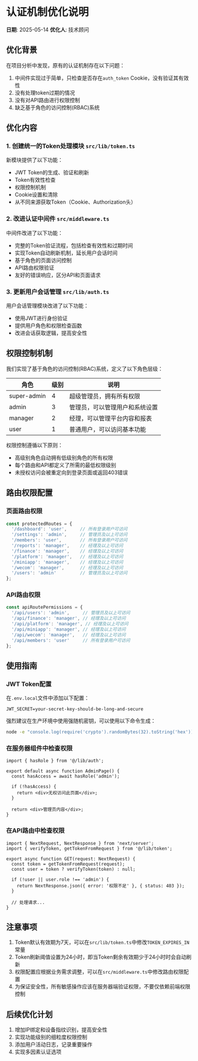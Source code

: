 # 认证机制优化说明

**日期**: 2025-05-14
**优化人**: 技术顾问

## 优化背景

在项目分析中发现，原有的认证机制存在以下问题：

1. 中间件实现过于简单，只检查是否存在`auth_token` Cookie，没有验证其有效性
2. 没有处理token过期的情况
3. 没有对API路由进行权限控制
4. 缺乏基于角色的访问控制(RBAC)系统

## 优化内容

### 1. 创建统一的Token处理模块 `src/lib/token.ts`

新模块提供了以下功能：

- JWT Token的生成、验证和刷新
- Token有效性检查
- 权限控制机制
- Cookie设置和清除
- 从不同来源获取Token（Cookie、Authorization头）

### 2. 改进认证中间件 `src/middleware.ts`

中间件改进了以下功能：

- 完整的Token验证流程，包括检查有效性和过期时间
- 实现Token自动刷新机制，延长用户会话时间
- 基于角色的页面访问控制
- API路由权限验证
- 友好的错误响应，区分API和页面请求

### 3. 更新用户会话管理 `src/lib/auth.ts`

用户会话管理模块改进了以下功能：

- 使用JWT进行身份验证
- 提供用户角色和权限检查函数
- 改进会话获取逻辑，提高安全性

## 权限控制机制

我们实现了基于角色的访问控制(RBAC)系统，定义了以下角色层级：

| 角色 | 级别 | 说明 |
|------|------|------|
| super-admin | 4 | 超级管理员，拥有所有权限 |
| admin | 3 | 管理员，可以管理用户和系统设置 |
| manager | 2 | 经理，可以管理平台内容和报表 |
| user | 1 | 普通用户，可以访问基本功能 |

权限控制遵循以下原则：
- 高级别角色自动拥有低级别角色的所有权限
- 每个路由和API都定义了所需的最低权限级别
- 未授权访问会被重定向到登录页面或返回403错误

## 路由权限配置

### 页面路由权限

```javascript
const protectedRoutes = {
  '/dashboard': 'user',     // 所有登录用户可访问
  '/settings': 'admin',     // 管理员及以上可访问
  '/members': 'user',       // 所有登录用户可访问
  '/reports': 'manager',    // 经理及以上可访问
  '/finance': 'manager',    // 经理及以上可访问
  '/platform': 'manager',   // 经理及以上可访问
  '/miniapp': 'manager',    // 经理及以上可访问
  '/wecom': 'manager',      // 经理及以上可访问
  '/users': 'admin'         // 管理员及以上可访问
};
```

### API路由权限

```javascript
const apiRoutePermissions = {
  '/api/users': 'admin',     // 管理员及以上可访问
  '/api/finance': 'manager', // 经理及以上可访问
  '/api/platform': 'manager', // 经理及以上可访问
  '/api/miniapp': 'manager', // 经理及以上可访问
  '/api/wecom': 'manager',   // 经理及以上可访问
  '/api/members': 'user'     // 所有登录用户可访问
};
```

## 使用指南

### JWT Token配置

在`.env.local`文件中添加以下配置：

```
JWT_SECRET=your-secret-key-should-be-long-and-secure
```

强烈建议在生产环境中使用强随机密钥，可以使用以下命令生成：

```bash
node -e "console.log(require('crypto').randomBytes(32).toString('hex'))"
```

### 在服务器组件中检查权限

```tsx
import { hasRole } from '@/lib/auth';

export default async function AdminPage() {
  const hasAccess = await hasRole('admin');
  
  if (!hasAccess) {
    return <div>无权访问此页面</div>;
  }
  
  return <div>管理员内容</div>;
}
```

### 在API路由中检查权限

```tsx
import { NextRequest, NextResponse } from 'next/server';
import { verifyToken, getTokenFromRequest } from '@/lib/token';

export async function GET(request: NextRequest) {
  const token = getTokenFromRequest(request);
  const user = token ? verifyToken(token) : null;
  
  if (!user || user.role !== 'admin') {
    return NextResponse.json({ error: '权限不足' }, { status: 403 });
  }
  
  // 处理请求...
}
```

## 注意事项

1. Token默认有效期为7天，可以在`src/lib/token.ts`中修改`TOKEN_EXPIRES_IN`常量
2. Token刷新阈值设置为24小时，即当Token剩余有效期少于24小时时会自动刷新
3. 权限配置应根据业务需求调整，可以在`src/middleware.ts`中修改路由权限配置
4. 为保证安全性，所有敏感操作应该在服务器端验证权限，不要仅依赖前端权限控制

## 后续优化计划

1. 增加IP绑定和设备指纹识别，提高安全性
2. 实现功能级别的细粒度权限控制
3. 添加用户活动日志，记录重要操作
4. 实现多因素认证选项 